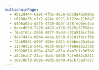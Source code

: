 ```yaml
---
multichainPage:
  - 4b12d444-6e9c-4fd1-a65e-86cde4820eba
  - c0108a35-e7c2-424e-8221-b122aa21b8a7
  - d496a05a-d2f5-4730-8b5f-238feb6ec4aa
  - 6abcd05d-7229-4423-af26-9125c37558ec
  - f6e3f6bc-2058-4877-9ad4-c82a918ccf56
  - 9e47447a-80b4-4eaa-b5c8-83181f8ccf0b
  - f2bb9501-d997-468e-b411-b6bbee25a8aa
  - 11540d2a-5441-483b-80e7-7fa8ee623c8b
  - 39028670-098a-4747-a55a-64b7c1c965b6
  - a5c3eab7-21cc-4bdc-b038-7cfe082c8211
  - c0e786f8-d086-48db-9c40-4a7673ad7c67
---
```


